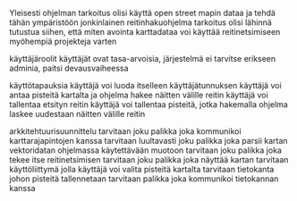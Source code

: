 Yleisesti
ohjelman tarkoitus olisi käyttä open street mapin dataa ja tehdä tähän ympäristöön jonkinlainen reitinhakuohjelma
tarkoitus olisi lähinnä tutustua siihen, että miten avointa karttadataa voi käyttää reitinetsimiseen myöhempiä projekteja varten

käyttäjäroolit
käyttäjät ovat tasa-arvoisia, järjestelmä ei tarvitse erikseen adminia, paitsi devausvaiheessa

käyttötapauksia
käyttäjä voi luoda itselleen käyttäjätunnuksen
käyttäjä voi antaa pisteitä kartalta ja ohjelma hakee näitten välille reitin
käyttäjä voi tallentaa etsityn reitin
käyttäjä voi tallentaa pisteitä, jotka hakemalla ohjelma laskee uudestaan näitten välille reitin

arkkitehtuurisuunnittelu
tarvitaan joku palikka joka kommunikoi karttarajapintojen kanssa
tarvitaan luultavasti joku palikka joka parsii kartan vektoridatan ohjelmassa käytettävään muotoon
tarvitaan joku palikka joka tekee itse reitinetsimisen
tarvitaan joku palikka joka näyttää kartan
tarvitaan käyttöliittymä jolla käyttäjä voi valita pisteitä kartalta
tarvitaan tietokanta johon pisteitä tallennetaan
tarvitaan palikka joka kommunikoi tietokannan kanssa
